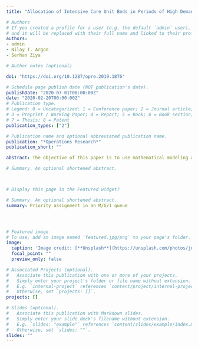 ```yaml
---
title: "Allocation of Intensive Care Unit Beds in Periods of High Demand"

# Authors
# If you created a profile for a user (e.g. the default `admin` user), write the username (folder name) here
# and it will be replaced with their full name and linked to their profile.
authors:
- admin
- Nilay T. Argon
- Serhan Ziya

# Author notes (optional)

doi: "https://doi.org/10.1287/opre.2019.1876"

# Schedule page publish date (NOT publication's date).
publishDate: "2020-07-01T00:00:00Z"
date: "2020-02-20T00:00:00Z"
# Publication type.
# Legend: 0 = Uncategorized; 1 = Conference paper; 2 = Journal article;
# 3 = Preprint / Working Paper; 4 = Report; 5 = Book; 6 = Book section;
# 7 = Thesis; 8 = Patent
publication_types: ["2"]

# Publication name and optional abbreviated publication name.
publication: "*Operations Research*"
publication_short: ""

abstract: The objective of this paper is to use mathematical modeling and analysis to develop insights into and policies for making bed allocation decisions in an intensive care unit (ICU) of a hospital during periods when patient demand is high. We first develop a stylized mathematical model in which patients’ health conditions change over time according to a Markov chain. In this model, each patient is in one of two possible health stages, one representing the critical and the other representing the highly critical health stage. The ICU has limited bed availability and therefore when a patient arrives and no beds are available, a decision needs to be made as to whether the patient should be admitted to the ICU and if so, which patient in the ICU should be transferred to the general ward. With the objective of minimizing the long-run average mortality rate, we provide analytical characterizations of the optimal policy under certain conditions. Then, based on these analytical results, we propose heuristic methods, which can be used under assumptions that are more general than what is assumed for the mathematical model. Finally, we demonstrate that the proposed heuristic methods work well by a simulation study, which relaxes some of the restrictive assumptions of the mathematical model by considering a more complex transition structure for patient health and allowing for patients to be possibly queued for admission to the ICU and readmitted from the general ward after they are discharged.

# Summary. An optional shortened abstract.



# Display this page in the Featured widget?

# Summary. An optional shortened abstract.
summary: Priority assignment in an M/G/1 queue




# Featured image
# To use, add an image named `featured.jpg/png` to your page's folder.
image:
  caption: 'Image credit: [**Unsplash**](https://unsplash.com/photos/jdD8gXaTZsc)'
  focal_point: ""
  preview_only: false

# Associated Projects (optional).
#   Associate this publication with one or more of your projects.
#   Simply enter your project's folder or file name without extension.
#   E.g. `internal-project` references `content/project/internal-project/index.md`.
#   Otherwise, set `projects: []`.
projects: []

# Slides (optional).
#   Associate this publication with Markdown slides.
#   Simply enter your slide deck's filename without extension.
#   E.g. `slides: "example"` references `content/slides/example/index.md`.
#   Otherwise, set `slides: ""`.
slides: ""
---
```

